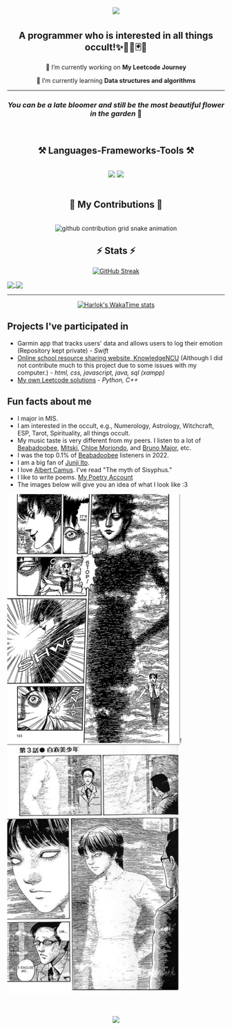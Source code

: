 <h1 align="center">
    <img src="https://readme-typing-svg.herokuapp.com/?font=Philosopher&size=35&center=true&vCenter=true&color=ccb7bf&width=500&height=70&duration=4000&lines=Hi+There!+👋;+I'm+Steven+Wang!;" />
</h1>

<h2 align="center">
   A programmer who is interested in all things occult!✨🔮🌠🃏🌟
</h2>

<div align="center">

 🔭 I’m currently working on **My Leetcode Journey**

 🌱 I’m currently learning **Data structures and algorithms**
 </div>

<hr/>

<h3 align="center">
<i>You can be a late bloomer and still be the most beautiful flower in the garden</i> 🌸
</h3>

<br/>

<h2 align="center">⚒️ Languages-Frameworks-Tools ⚒️</h2>
<br/>
<div align="center">
    <img src="https://skillicons.dev/icons?i=html,css,vscode,github,git" />
    <img src="https://skillicons.dev/icons?i=swift,python,javascript,c,java,mysql" /><br>
</div>

<br/>

<!-- * Dark Theme Snake Game -->
<div align="center">
  <h2>🐍 My Contributions 🐍</h2>
  <br>
<picture>
  <source
    media="(prefers-color-scheme: dark)"
    srcset="https://raw.githubusercontent.com/StevenWanglolz/StevenWanglolz/output/github-contribution-grid-snake-dark.svg"
  />
  <source
    media="(prefers-color-scheme: light)"
    srcset="https://raw.githubusercontent.com/StevenWanglolz/StevenWanglolz/output/github-contribution-grid-snake.svg"
  />
  <img
    alt="github contribution grid snake animation"
    src="https://raw.githubusercontent.com/StevenWanglolz/snk/output/github-contribution-grid-snake.svg"
  />
</picture>
</div>

<!-- * Light Theme Snake Game
<div align="center">
  <h2>🐍 My Contributions 🐍</h2>
  <br>
  <img alt="snake eating my contributions" src="https://raw.githubusercontent.com/salesp07/salesp07/output/github-contribution-grid-snake.svg" />

  <br/><br/><br/>
</div>
-->

<h2 align="center">⚡ Stats ⚡</h2>

<div align="center">

[![GitHub Streak](https://streak-stats.demolab.com?user=StevenWanglolz&theme=dracula&count_private=true&border_radius=10)](https://git.io/streak-stats)

</div>

<a href="https://github.com/anuraghazra/github-readme-stats">
  <img height=200 align="center" src="https://github-readme-stats.vercel.app/api?username=StevenWanglolz&count_private=true&border_radius=10&theme=dracula&total_commits=true&width=300&rank_icon=github" />
</a>
<a href="https://github.com/anuraghazra/convoychat">
  <img height=200 align="center" src="https://github-readme-stats.vercel.app/api/top-langs?username=StevenWanglolz&theme=dracula&layout=compact&langs_count=8&card_width=280&border_radius=10" />
</a>

---

<div align="center">

[![Harlok's WakaTime stats](https://github-readme-stats.vercel.app/api/wakatime?username=StevenWanglolz&layout=compact&theme=dracula&border_raius=10)](https://github.com/anuraghazra/github-readme-stats)

</div>

## Projects I've participated in

- Garmin app that tracks users' data and allows users to log their emotion (Repository kept private) - _Swift_
- [Online school resource sharing website, KnowledgeNCU](https://github.com/StevenWanglolz/112_SA_project_G2) (Although I did not contribute much to this project due to some issues with my computer.) - _html, css, javascript, java, sql (xampp)_
- [My own Leetcode solutions](https://github.com/StevenWanglolz/My_Leetcode_Journey) - _Python, C++_

## Fun facts about me

- I major in MIS.
- I am interested in the occult, e.g., Numerology, Astrology, Witchcraft, ESP, Tarot, Spirituality, all things occult.
- My music taste is very different from my peers. I listen to a lot of [Beabadoobee](https://www.youtube.com/@Beabadoobee), [Mitski](https://www.youtube.com/@mitskileaks), [Chloe Moriondo](https://www.youtube.com/@chloemoriondo), and [Bruno Major](https://www.youtube.com/@MrBrunoMajor), etc.
- I was the top 0.1% of [Beabadoobee](https://www.youtube.com/@Beabadoobee) listeners in 2022.
- I am a big fan of [Junji Ito](https://www.google.com/search?q=junji+ito&rlz=1C1ONGR_zh-TWTW1063TW1063&oq=junji+ito&gs_lcrp=EgZjaHJvbWUqDAgAECMYJxiABBiKBTIMCAAQIxgnGIAEGIoFMgwIARAuGEMYgAQYigUyBggCEEUYOzIMCAMQLhhDGIAEGIoFMgcIBBAAGIAEMgcIBRAAGIAEMgcIBhAuGIAEMgcIBxAAGIAEMgcICBAuGIAEMgcICRAAGIAE0gEIMTcwMmowajeoAgCwAgA&sourceid=chrome&ie=UTF-8).
- I love [Albert Camus](https://www.google.com/search?q=albert+camus&sca_esv=b72e1409803a6609&rlz=1C1ONGR_zh-TWTW1063TW1063&sxsrf=ACQVn09Gf8hBau6dFIs6N8WrvCAY2yQK7A%3A1707407301455&ei=xffEZaurG4iYvr0PpL6K4AM&ved=0ahUKEwjrocLti5yEAxUIjK8BHSSfAjwQ4dUDCBA&uact=5&oq=albert+camus&gs_lp=Egxnd3Mtd2l6LXNlcnAiDGFsYmVydCBjYW11czIFEC4YgAQyChAuGIAEGIoFGEMyBRAuGIAEMgUQABiABDIFEAAYgAQyBRAuGIAEMgUQLhiABDIFEAAYgAQyBRAuGIAEMgUQABiABDIUEC4YgAQYlwUY3AQY3gQY4ATYAQJI6xhQ_QNYlhhwAngBkAEAmAF_oAHACaoBBDEyLjK4AQPIAQD4AQGoAhTCAgoQABhHGNYEGLADwgINEAAYgAQYigUYQxiwA8ICChAjGIAEGIoFGCfCAgoQABiABBiKBRhDwgIKEAAYgAQYFBiHAsICCBAuGIAEGNQCwgIHECMY6gIYJ8ICExAAGIAEGIoFGEMY6gIYtALYAQHCAhAQLhiABBiKBRhDGMcBGNEDwgILEC4YgAQYxwEY0QPCAgsQABiABBiKBRiRAsICGRAuGIAEGIoFGEMYlwUY3AQY3gQY3wTYAQLCAgsQLhiABBjHARivAcICBxAuGIAEGAriAwQYACBBiAYBkAYKugYGCAEQARgBugYGCAIQARgU&sclient=gws-wiz-serp). I've read "The myth of Sisyphus."
- I like to write poems. [My Poetry Account](https://www.instagram.com/rayofhope_inthedark?igsh=bXFtYWt3MmhsZXdi&utm_source=qr)
- The images below will give you an idea of what I look like :3

<img src="./img/black_bishounen.jpg" alt="drawing" width="400" height="576"/>!<img src="./img/white_bishounen.png" alt="drawing" width="400" height="576"/>

<h1 align="center">
    <img src="https://readme-typing-svg.herokuapp.com/?font=Philosopher&size=35&center=true&vCenter=true&color=ccb7bf&width=500&height=70&duration=4000&lines=Thank+you+for+visiting!+;+Hope+to+see+you+again!+👋;" />
</h1>
